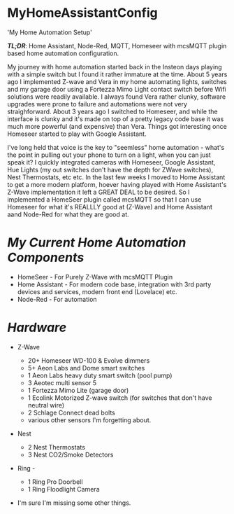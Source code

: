 # MyHomeAssistantConfig

'My Home Automation Setup'

***TL;DR***: Home Assistant, Node-Red, MQTT, Homeseer with mcsMQTT plugin based home automation configuration.



My journey with home automation started back in the Insteon days playing with a simple switch but I found it rather immature at the time.  About 5 years ago I implemented 
Z-wave and Vera in my home automating lights, switches and my garage door using a Fortezza Mimo Light contact switch before Wifi solutions were readily available.  I always 
found Vera rather clunky, software upgrades were prone to failure and automations were not very straighforward.  About 3 years ago I switched to Homeseer, and while the 
interface is clunky and it's made on top of a pretty legacy code base it was much more powerful (and expensive) than Vera.  Things got interesting once Homeseer started to 
play with Google Assistant.  

I've long held that voice is the key to "seemless" home automation - what's the point in pulling out your phone to turn on a light, when you can just speak it?  I quickly 
integrated cameras with Homeseer, Google Assistant, Hue Lights (my out switches don't have the depth for ZWave switches), Nest Thermostats, etc etc.  In the last few weeks 
I moved to Home Assistant to get a more modern platform, hoever having played with Home Assistant's Z-Wave implementation it left a GREAT DEAL to be desired.  So I 
implemented a HomeSeer plugin called mcsMQTT so that I can use Homeseer for what it's REALLLY good at (Z-Wave) and Home Assistant aand Node-Red for what they are good at.

# *My Current Home Automation Components*

 *  HomeSeer - For Purely Z-Wave with mcsMQTT Plugin
 *  Home Assistant - For modern code base, integration with 3rd party devices and services, modern front end (Lovelace) etc.
 *  Node-Red - For automation

# *Hardware*

 *  Z-Wave 
    * 20+ Homeseer WD-100 & Evolve dimmers 
    * 5+ Aeon Labs and Dome smart switches
    * 1 Aeon Labs heavy duty smart switch (pool pump)
    * 3 Aeotec multi sensor 5 
    * 1 Fortezza Mimo Lite (garage door) 
    * 1 Ecolink Motorized Z-wave switch (for switches that don't have neutral wire)
    * 2 Schlage Connect dead bolts
    * various other sensors I'm forgetting about.
 
*  Nest 
    * 2 Nest Thermostats 
    * 3 Nest CO2/Smoke Detectors
 
 * Ring - 
    * 1 Ring Pro Doorbell 
    * 1 Ring Floodlight Camera
 
 * I'm sure I'm missing some other things.

